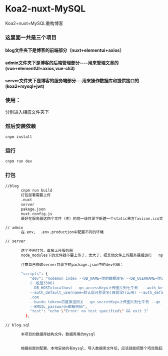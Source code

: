 # Koa2-nuxt-MySQL
Koa2+nuxt+MySQL重构博客


### 这里面一共是三个项目
 #### blog文件夹下是博客的前端部分（nuxt+elementui+axios）
 #### admin文件夹下是博客的后端管理部分----用来管理文章的(vue+elementUI+axios,vue-cli3)
 #### server文件夹下是博客的服务端部分---用来操作数据库和提供接口的(koa2+mysql+jwt)


 ### 使用：
 分别进入相应文件夹下
 
 ### 然后安装依赖
 ```bash
 cnpm install

 ```
 ### 运行
  ```bash
  cnpm run dev

  ```
 ### 打包
 ```bash
//blog
        cnpm run build
        打包部署需要上传
        .nuxt
        server
        pakage.json
        nuxt.config.js
        最好在服务器这四个文件（夹）的同一级目录下新建一个static来方favicon.ico文件，有不然这个图片显示不出来

// admin
        在.env,  .env.production中配置不同的环境

// server
    
        这个不用打包，直接上传服务器
        node_modules下的文件就不要上传了，太大了，把其他文件上传服务器后运行   npm install 就好了
        
        注意自己修改server目录下的package.json中的dev代码：
        
        "scripts": {
            "dev": "nodemon index --DB_NAME=你的数据库名 --DB_USERNAME=你访问数据库的用户(如root) --DB_PASSWORD=访问数据库的密码 --DB_PORT=数据库端口
            (一般是3306) 
            --DB_HOST=localhost --qn_accessKey=上传图片到七牛云  --auth_key=上传图片到七牛云 --pwd_salt=你自定义的加密的加盐 
            --auth_default_username=默认后台登录名(目前没什么用) --auth_default_password=默认后台登录密码(目前没什么用) --baidu_site=www.brandhuang
            .com 
            --baidu_token=百度推送相关 --qn_secretKey=上传图片到七牛云 --qn_bucket=上传图片到七牛云 --EMAIL_account=评论回复邮箱 
            --EMAIL_password=邮箱密码",
            "test": "echo \"Error: no test specified\" && exit 1"
          },
          
// blog.sql

        本项目的数据库结构文件。数据库用的mysql
        
        
        根据前面的配置，本地安装的有mysql，导入数据库文件后，应该就能把整个项目跑起来了
        
 
```
